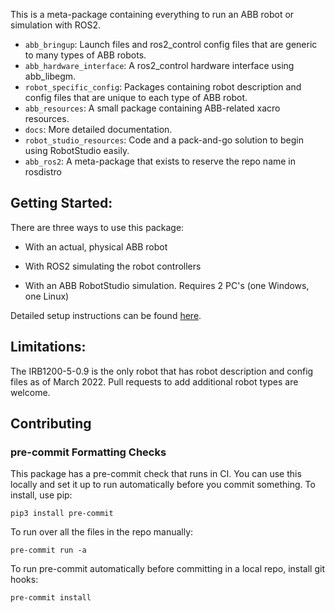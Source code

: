 This is a meta-package containing everything to run an ABB robot or simulation with ROS2.

- `abb_bringup`: Launch files and ros2_control config files that are generic to many types of ABB robots.
- `abb_hardware_interface`: A ros2_control hardware interface using abb_libegm.
- `robot_specific_config`: Packages containing robot description and config files that are unique to each type of ABB robot.
- `abb_resources`: A small package containing ABB-related xacro resources.
- `docs`: More detailed documentation.
- `robot_studio_resources`: Code and a pack-and-go solution to begin using RobotStudio easily.
- `abb_ros2`: A meta-package that exists to reserve the repo name in rosdistro

## Getting Started:

There are three ways to use this package:

- With an actual, physical ABB robot

- With ROS2 simulating the robot controllers

- With an ABB RobotStudio simulation. Requires 2 PC's (one Windows, one Linux)

Detailed setup instructions can be found [here](docs/README.md).

## Limitations:

The IRB1200-5-0.9 is the only robot that has robot description and config files as of March 2022. Pull requests to add additional robot types are welcome.

## Contributing

### pre-commit Formatting Checks

This package has a pre-commit check that runs in CI. You can use this locally and set it up to run automatically before you commit something. To install, use pip:

    pip3 install pre-commit

To run over all the files in the repo manually:

    pre-commit run -a

To run pre-commit automatically before committing in a local repo, install git hooks:

    pre-commit install
